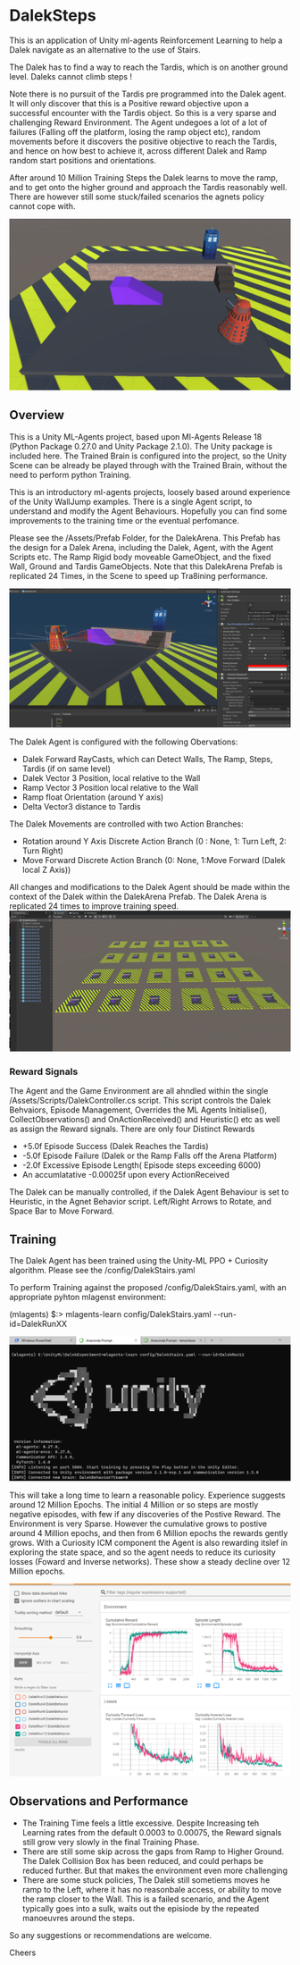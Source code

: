 # DalekSteps

This is an application of Unity ml-agents Reinforcement Learning to help a Dalek navigate as an alternative to the use of Stairs.

The Dalek has to find a way to reach the Tardis, which is on another ground level. Daleks cannot climb steps ! 

Note there is no pursuit of the Tardis pre programmed into the Dalek agent. It will only discover that this is a Positive reward objective upon a successful encounter with the Tardis object. So this is a very sparse and challenging Reward Environment. The Agent undegoes a lot of  a lot of failures (Falling off the platform, losing the ramp object etc), random movements before it discovers the positive objective to reach the Tardis, and hence on how best to achieve it, across different Dalek and Ramp random start positions and orientations.

After around 10 Million Training Steps the Dalek learns to move the ramp, and to get onto the higher ground and approach the Tardis reasonably well. There are however still some  stuck/failed scenarios the agnets policy cannot cope with. 

![ScreenShot](Main.PNG)

## Overview    ##
This is a Unity ML-Agents project, based upon Ml-Agents Release 18  (Python Package 0.27.0 and Unity Package 2.1.0). The Unity package is included here. The Trained Brain is configured into the project, so the Unity Scene can be already be played through with the Trained Brain, without the need to perform python Training. 

This is an introductory ml-agents projects, loosely based around experience of the Unity WallJump examples. There is a single Agent script, to understand and modify the Agent Behaviours. Hopefully you can find some improvements to the training time or the eventual perfomance. 

Please see the /Assets/Prefab Folder, for the DalekArena. This Prefab has the design for a Dalek Arena, including the Dalek, Agent, with the Agent Scripts etc. The Ramp Rigid body moveable GameObject, and the fixed Wall, Ground and Tardis GameObjects. Note that this DalekArena Prefab is replicated 24 Times, in the Scene to speed up Tra8ining performance.  

![ScreenShot](Design.PNG)

The Dalek Agent is configured with the following Obervations:
  - Dalek Forward RayCasts, which can Detect Walls, The Ramp, Steps, Tardis (if on same level)
  - Dalek Vector 3 Position, local relative to the Wall  
  - Ramp Vector 3 Position local relative to the Wall
  - Ramp float Orientation (around Y axis) 
  - Delta Vector3 distance to Tardis 

The Dalek Movements are controlled with two Action Branches:
  - Rotation around Y Axis Discrete Action Branch  (0 : None, 1: Turn Left, 2: Turn Right) 
  - Move Forward Discrete Action Branch   (0: None, 1:Move Forward (Dalek local Z Axis))

All changes and modifications to the Dalek Agent should be made within the context of the Dalek within the DalekArena Prefab. The Dalek Arena is replicated 24 times to improve training speed. 
![ScreenShot](MultipleEnvs.PNG)
 
### Reward Signals ###
The Agent and the Game Environment are all ahndled within the single /Assets/Scripts/DalekController.cs script.  This script controls the Dalek Behvaiors, Episode Management, Overrides the ML Agents Initialise(), CollectObservations() and OnActionReceived() and Heuristic() etc as well as assign the Reward signals.
There are only four Distinct Rewards
   - +5.0f Episode Success (Dalek Reaches the Tardis)
   - -5.0f Episode Failure (Dalek or the Ramp Falls off the Arena Platform)
   - -2.0f Excessive Episode Length( Episode steps exceeding 6000)
   - An accumlatative -0.00025f  upon every ActionReceived 
 
The Dalek can be manually controlled, if the Dalek Agent Behaviour is set to Heuristic, in the Agnet Behavior script. Left/Right Arrows to Rotate, and Space Bar to Move Forward.  
## Training ##
The Dalek Agent has been trained using the Unity-ML PPO + Curiosity algorithm. Please see the /config/DalekStairs.yaml  

To perform Training against the proposed /config/DalekStairs.yaml, with an appropriate pyhton mlagenst environment:  

(mlagents) $:> mlagents-learn config/DalekStairs.yaml  --run-id=DalekRunXX

![ScreenShot](Terminal2.PNG)

This will take a long time to learn a reasonable policy. Experience suggests around 12 Million Epochs. 
The initial 4 Million or so steps are mostly negative episodes, with few if any discoveries of the Postive Reward. The Environment is very Sparse. However the cumulative grows to postive around 4 Million epochs, and then from 6 Million epochs the rewards gently grows. With a Curiosity ICM component the Agent is also rewarding itslef in exploring the state space, and so the agent needs to reduce its curiosity losses (Foward and Inverse networks). These show a steady decline over 12 Million epochs.

![ScreenShot](Learning.PNG)

## Observations and Performance ##
- The Training Time feels a little excessive. Despite Increasing teh Learning rates from the default 0.0003 to 0.00075, the Reward signals still grow very slowly in the final Training Phase.
- There are still some skip across the gaps from Ramp to Higher Ground. The Dalek Collision Box has been reduced, and could perhaps be reduced further. But that makes the environment even more challenging
- There are some stuck policies, The Dalek still sometiems moves he ramp to the Left, where it has no reasonbale access, or ability to move the ramp closer to the Wall. This is a failed scenario, and the Agent typically goes into a sulk, waits out the episiode by the repeated manoeuvres around the steps. 

So any suggestions or recommendations are welcome. 

Cheers

